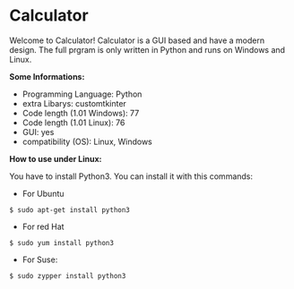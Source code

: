 # Calculator

Welcome to Calculator! Calculator is a GUI based and have a modern design. The full prgram is only written in Python and runs on Windows and Linux.

**Some Informations:**

- Programming Language: Python
- extra Libarys: customtkinter
- Code length (1.01 Windows): 77
- Code length (1.01 Linux): 76 
- GUI: yes
- compatibility (OS): Linux, Windows

**How to use under Linux:**

You have to install Python3. You can install it with this commands:

- For Ubuntu
```
$ sudo apt-get install python3
```

- For red Hat
```
$ sudo yum install python3
```

- For Suse:
```
$ sudo zypper install python3
```
